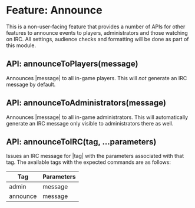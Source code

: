# Feature: Announce
This is a non-user-facing feature that provides a number of APIs for other features to announce
events to players, administrators and those watching on IRC. All settings, audience checks and
formatting will be done as part of this module.

## API: announceToPlayers(message)
Announces |message| to all in-game players. This will _not_ generate an IRC message by default.

## API: announceToAdministrators(message)
Announces |message| to all in-game administrators. This will automatically generate an IRC message
only visible to administrators there as well.

## API: announceToIRC(tag, ...parameters)
Issues an IRC message for |tag| with the parameters associated with that tag. The available tags
with the expected commands are as follows:

| Tag          | Parameters                                          |
| ------------ | --------------------------------------------------- |
| admin        | message                                             |
| announce     | message                                             |
